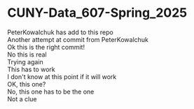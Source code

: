 # CUNY-Data_607-Spring_2025

PeterKowalchuk has add to this repo   
Another attempt at commit from PeterKowalchuk   
Ok this is the right commit!   
No this is real   
Trying again    
This has to work    
I don't know at this point if it will work     
OK, this one?    
No, this one has to be the one    
Not a clue    